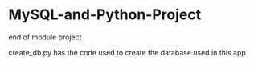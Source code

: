 # MySQL-and-Python-Project
end of module project

create_db.py has the code used to create the database used in this app
